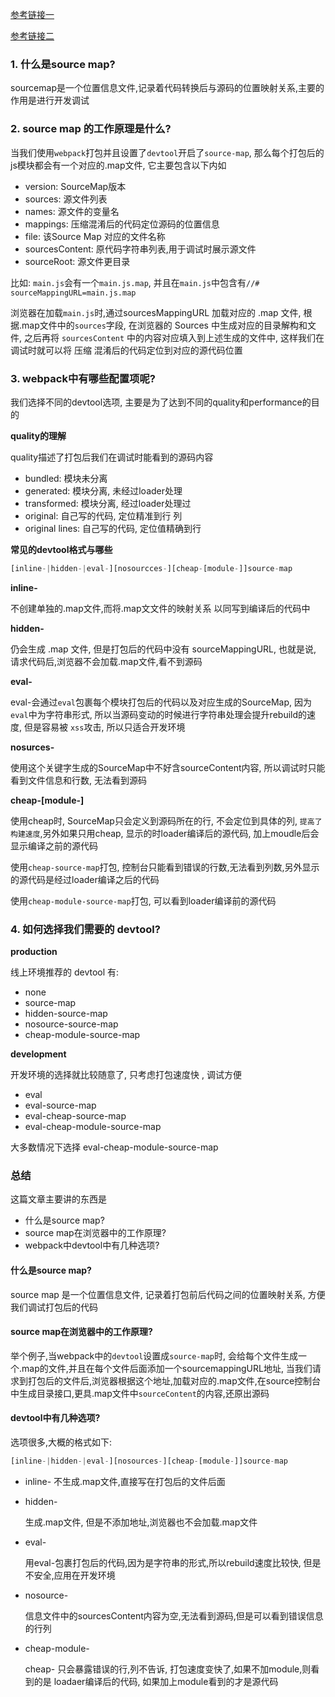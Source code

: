 [参考链接一](https://juejin.cn/post/6960941899616092167)

[参考链接二](https://segmentfault.com/a/1190000020213957)

### 1. 什么是source map?

sourcemap是一个位置信息文件,记录着代码转换后与源码的位置映射关系,主要的作用是进行开发调试

### 2. source map 的工作原理是什么?

当我们使用`webpack`打包并且设置了`devtool`开启了`source-map`, 那么每个打包后的js模块都会有一个对应的.map文件, 它主要包含以下内如

+ version: SourceMap版本
+ sources: 源文件列表
+ names: 源文件的变量名
+ mappings: 压缩混淆后的代码定位源码的位置信息
+ file: 该Source Map 对应的文件名称
+ sourcesContent: 原代码字符串列表,用于调试时展示源文件
+ sourceRoot: 源文件更目录

比如: `main.js`会有一个`main.js.map`, 并且在`main.js`中包含有`//# sourceMappingURL=main.js.map`

浏览器在加载`main.js`时,通过sourcesMappingURL 加载对应的 .map 文件, 根据.map文件中的`sources`字段, 在浏览器的 Sources 中生成对应的目录解构和文件, 之后再将 `sourcesContent` 中的内容对应填入到上述生成的文件中, 这样我们在调试时就可以将 压缩 混淆后的代码定位到对应的源代码位置



### 3. webpack中有哪些配置项呢?

我们选择不同的devtool选项, 主要是为了达到不同的quality和performance的目的

**quality的理解**

quality描述了打包后我们在调试时能看到的源码内容

+ bundled: 模块未分离
+ generated: 模块分离, 未经过loader处理
+ transformed: 模块分离, 经过loader处理过
+ original: 自己写的代码, 定位精准到行 列
+ original lines: 自己写的代码, 定位值精确到行



**常见的devtool格式与哪些**

```js
[inline-|hidden-|eval-][nosourcces-][cheap-[module-]]source-map
```



**inline-**

不创建单独的.map文件,而将.map文文件的映射关系 以同写到编译后的代码中

**hidden-**

仍会生成 .map 文件, 但是打包后的代码中没有 sourceMappingURL, 也就是说, 请求代码后,浏览器不会加载.map文件,看不到源码

**eval-**

eval-会通过`eval`包裹每个模块打包后的代码以及对应生成的SourceMap, 因为`eval`中为字符串形式, 所以当源码变动的时候进行字符串处理会提升rebuild的速度, 但是容易被 `xss`攻击, 所以只适合开发环境

**nosurces-**

使用这个关键字生成的SourceMap中不好含sourceContent内容, 所以调试时只能看到文件信息和行数, 无法看到源码

**cheap-[module-]**

使用cheap时, SourceMap只会定义到源码所在的行, 不会定位到具体的列, `提高了构建速度`,另外如果只用cheap, 显示的时loader编译后的源代码, 加上moudle后会显示编译之前的源代码

使用`cheap-source-map`打包, 控制台只能看到错误的行数,无法看到列数,另外显示的源代码是经过loader编译之后的代码

使用`cheap-module-source-map`打包, 可以看到loader编译前的源代码

### 4. 如何选择我们需要的 devtool?

**production**

线上环境推荐的 devtool 有:

+ none
+ source-map
+ hidden-source-map
+ nosource-source-map
+ cheap-module-source-map

**development**

开发环境的选择就比较随意了, 只考虑打包速度快 , 调试方便

+ eval
+ eval-source-map
+ eval-cheap-source-map
+ eval-cheap-module-source-map

大多数情况下选择 eval-cheap-module-source-map



### 总结

这篇文章主要讲的东西是

+ 什么是source map?
+ source map在浏览器中的工作原理?
+ webpack中devtool中有几种选项?

#### 什么是source map?

source map 是一个位置信息文件, 记录着打包前后代码之间的位置映射关系, 方便我们调试打包后的代码

#### source map在浏览器中的工作原理?

举个例子,当webpack中的`devtool`设置成`source-map`时, 会给每个文件生成一个.map的文件,并且在每个文件后面添加一个sourcemappingURL地址, 当我们请求到打包后的文件后,浏览器根据这个地址,加载对应的.map文件,在source控制台中生成目录接口,更具.map文件中`sourceContent`的内容,还原出源码

#### devtool中有几种选项?

选项很多,大概的格式如下:

```js
[inline-|hidden-|eval-][nosources-][cheap-[module-]]source-map
```

+ inline-
  不生成.map文件,直接写在打包后的文件后面

+ hidden-

  生成.map文件, 但是不添加地址,浏览器也不会加载.map文件

+ eval-

  用eval-包裹打包后的代码,因为是字符串的形式,所以rebuild速度比较快, 但是不安全,应用在开发环境

+ nosource-

  信息文件中的sourcesContent内容为空,无法看到源码,但是可以看到错误信息的行列

+ cheap-module-

  cheap- 只会暴露错误的行,列不告诉, 打包速度变快了,如果不加module,则看到的是 loadaer编译后的代码, 如果加上module看到的才是源代码






